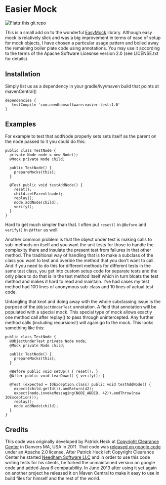 Easier Mock
===========

[![Flattr this git repo](http://api.flattr.com/button/flattr-badge-large.png)](https://flattr.com/submit/auto?user_id=fsparv&url=https://github.com/fsparv/EasierMock&title=EasierMock&language=&tags=github&category=software)

This is a small add on to the wonderful [EasyMock](http://www.easymock.org/) library. Although easy mock is relatively
slick and was a big improvement in terms of ease of setup for mock objects, I have chosen a particular usage pattern
and boiled away the remaining boiler plate code using annotations. You may use it according to the terms of the
Apache Software Licesnse version 2.0 (see LICENSE.txt for details)

Installation
-----
Simply list us as a dependency in your gradle/ivy/maven build that points at mavenCentral()

    dependencies {
       testCompile 'com.needhamsoftware:easier-test:1.0'
    }


Examples
--------
For example to test that addNode properly sets sets itself as the parent on the node passed to it you could do this:


    public class TestNode {
      private Node node = new Node();
      @Mock private Node child;

      public TestNode() {
        prepareMocks(this);
      }

      @Test public void testAddNode() {
        reset();
        child.setParent(node);
        replay();
        node.addNode(child);
        verify();
      }
    }

Hard to get much simpler than that. I often put `reset()` in `@Before` and `verify()` in `@After` as well.

Another common problem is that the object under test is making calls to sub-methods on itself and you want
the unit tests for those to handle the complexity there and insulate the present test from failures in
that other method. The traditional way of handling that is to make a subclass of the class you want to
test and overide the method that you don't want to call. And if you need to do this for different methods for different
tests in the same test class, you get into custom setup code for separate tests and the only place to do that is
in the test method itself which in turn bloats the test method and makes it hard to read and maintain. I've had cases
my test method had 100 lines of anonymous sub-class and 10 lines of actual test code.

Untangling that knot and doing away with the whole subclassing issue is the purpose of the `@ObjectUnderTest`
annotation. A field that annotation will be populated with a special mock. This special type of mock allows
exactly one method call after replay() to pass through unintercepted. Any further method calls (including recursions!)
will again go to the mock. This looks something like this:

    public class TestNode {
      @ObjectUnderTest private Node node;
      @Mock private Node child;

      public TestNode() {
        prepareMocks(this);
      }

      @Before public void setUp() { reset(); }
      @After public void tearDown() { verify(); }

      @Test (expected = IOException.class) public void testAddNode() {
        expect(child.getId()).andReturn(42);
        expect(node.invokeMessaging(NODE_ADDED, 42)).andThrow(new IOException());
        replay();
        node.addNode(child);
      }
    }

Credits
-------

This code was originally developed by Patrick Heck at [Copyright Clearance Center](http://www.copyright.com) in Danvers MA, USA in 2011. That code was
[released on google code](https://code.google.com/p/easier-test/) under an Apache 2.0 license. After Patrick Heck left
Copyright Clearance Center he started [Needham Software LLC](http://www.needhamsoftware.com/) and in order to
use this code writing tests for his clients, he forked the unmaintained version on google code and added
Java 6 compatability. In June 2013 after using it yet again on another project he released it on Maven Central to make
it easy to use in build files for himself and the rest of the world.
